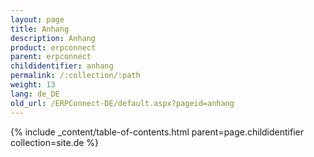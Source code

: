 ```yaml
---
layout: page
title: Anhang
description: Anhang
product: erpconnect
parent: erpconnect
childidentifier: anhang
permalink: /:collection/:path
weight: 13
lang: de_DE
old_url: /ERPConnect-DE/default.aspx?pageid=anhang
---
```



{% include _content/table-of-contents.html parent=page.childidentifier collection=site.de %}
